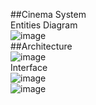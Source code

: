   ##Cinema System<br>
  Entities Diagram<br>
  ![image](https://github.com/JohamElias/CinemaSoftware/assets/104042919/5444419b-437e-4b1f-af07-463bf62333cf)
<br>
  ##Architecture<br>
  ![image](https://github.com/JohamElias/CinemaSoftware/assets/104042919/906a08d6-3752-4404-b344-df0e416552dc)
  <br>
  Interface<br>
  ![image](https://github.com/JohamElias/CinemaSoftware/assets/104042919/55466b9f-b7ac-4e65-9315-0b444791cbc0)
<br>
![image](https://github.com/JohamElias/CinemaSoftware/assets/104042919/a898fc96-2792-41a3-af56-1aaaf385bd0a)
